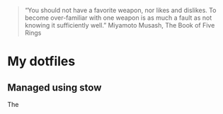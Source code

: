 
> “You should not have a favorite weapon, nor likes and dislikes. To become over-familiar with one weapon is as much a fault as not knowing it sufficiently well.”
> Miyamoto Musash, The Book of Five Rings

# My dotfiles

## Managed using stow
The 




